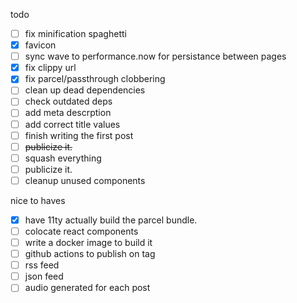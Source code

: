 todo

- [ ] fix minification spaghetti
- [x] favicon
- [ ] sync wave to performance.now for persistance between pages
- [x] fix clippy url
- [x] fix parcel/passthrough clobbering
- [ ] clean up dead dependencies
- [ ] check outdated deps
- [ ] add meta descrption
- [ ] add correct title values
- [ ] finish writing the first post
- [ ] ~~publicize it.~~
- [ ] squash everything
- [ ] publicize it.
- [ ] cleanup unused components

nice to haves

- [x] have 11ty actually build the parcel bundle.
- [ ] colocate react components
- [ ] write a docker image to build it
- [ ] github actions to publish on tag
- [ ] rss feed
- [ ] json feed
- [ ] audio generated for each post
